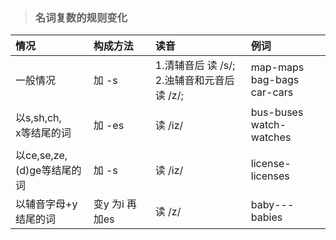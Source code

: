 > ### 名词复数的规则变化

情况  | 构成方法 | 读音  | 例词
:-|:- |:-  |:-
    一般情况    |     加 -s      |   1.清辅音后 读 /s/;<br>2.浊辅音和元音后读 /z/;   |   map-maps<br>bag-bags<br>car-cars 
以s,sh,ch,<br>x等结尾的词 | 加 -es | 读 /iz/ | bus-buses<br>watch-watches 
以ce,se,ze,<br>(d)ge等结尾的词 | 加 -s | 读 /iz/ | license-licenses 
以辅音字母+y<br>结尾的词 | 变y 为i 再加es | 读 /z/ | baby---babies 